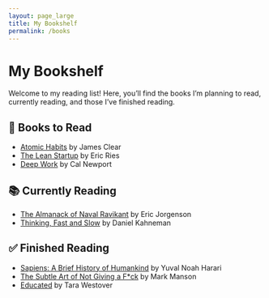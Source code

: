 ```yaml
---
layout: page_large
title: My Bookshelf
permalink: /books
---
```


# My Bookshelf

Welcome to my reading list! Here, you’ll find the books I’m planning to read, currently reading, and those I’ve finished reading.

## 📖 Books to Read
- [Atomic Habits](https://www.goodreads.com/book/show/40121378-atomic-habits) by James Clear
- [The Lean Startup](https://www.goodreads.com/book/show/10127019-the-lean-startup) by Eric Ries
- [Deep Work](https://www.goodreads.com/book/show/25744928-deep-work) by Cal Newport

## 📚 Currently Reading
- [The Almanack of Naval Ravikant](https://www.goodreads.com/book/show/54898389-the-almanack-of-naval-ravikant) by Eric Jorgenson
- [Thinking, Fast and Slow](https://www.goodreads.com/book/show/11468377-thinking-fast-and-slow) by Daniel Kahneman

## ✅ Finished Reading
- [Sapiens: A Brief History of Humankind](https://www.goodreads.com/book/show/23692271-sapiens) by Yuval Noah Harari
- [The Subtle Art of Not Giving a F*ck](https://www.goodreads.com/book/show/28257707-the-subtle-art-of-not-giving-a-f-ck) by Mark Manson
- [Educated](https://www.goodreads.com/book/show/35133922-educated) by Tara Westover


